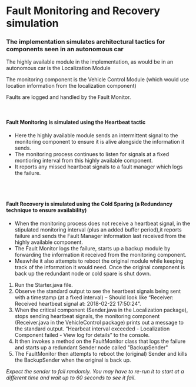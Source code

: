 # Fault Monitoring and Recovery simulation

<html>
<body>

<h3> The implementation simulates architectural tactics for components seen in an autonomous car </h3>

<p> The highly available module in the implementation, as would be in an autonomous car is the Localization Module </p>
<p> The monitoring component is the Vehicle Control Module (which would use location information from the localization component) </p> 
<p> Faults are logged and handled by the Fault Monitor.</p> 


<br>

<h4> Fault Monitoring is simulated using the Heartbeat tactic </h4>
<ul>
  <li>Here the highly available module sends an intermittent signal to the monitoring component to ensure it is alive alongside the information it sends. </li>
  <li>The monitoring process continues to listen for signals at a fixed montioring interval from this highly available component. </li>
  <li>It reports any missed heartbeat signals to a fault manager which logs the failure.</li>
</ul>

<br><br>

<h4> Fault Recovery is simulated using the Cold Sparing (a Redundancy technique to ensure availability) </h4>
<ul>
<li> When the monitoring process does not receive a heartbeat signal, in the stipulated monitoring interval (plus an added buffer period),it reports failure and sends the Fault Manager information last received from the highly available component.</li>
<li>The Fault Monitor logs the failure, starts up a backup module by forwarding the information it received from the monitoring component.</li>
<li>Meawhile it also attempts to reboot the original module while keeping track of the information it would need.
Once the original component is back up the redundant node or cold spare is shut down.</li>
</ul>


1.	Run the Starter.java file.
2.	Observe the standard output to see the heartbeat signals being sent with a timestamp (at a fixed interval) – Should look like “Receiver: Received heartbeat signal at: 2018-02-22 17:50:24”.
3.	When the critical component (Sender.java in the Localization package), stops sending heartbeat signals, the monitoring component (Receiver.java in the VehicleControl package) prints out a message to the standard output.
“Hearbeat interval exceeded - Localization Component failed - View log for details” to the console.
4. It then invokes a method on the FaultMonitor class that logs the failure and starts up a redundant Sender node called "BackupSender"
5. The FaultMonitor then attempts to reboot the (original) Sender and kills the BackupSender when the original is back up.

<i>Expect the sender to fail randomly. You may have to re-run it to start at a different time and wait up to 60 seconds to see it fail.</i>

</body>
</html>
